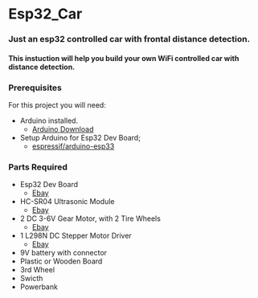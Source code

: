 # Esp32_Car
### Just an esp32 controlled car with frontal distance detection. 
#### This instuction will help you build your own WiFi controlled car with distance detection.

### Prerequisites
For this project you will need:

- Arduino installed. 
    + [Arduino Download](https://www.arduino.cc/en/Main/Software)
- Setup Arduino for Esp32 Dev Board;
    + [espressif/arduino-esp33](https://github.com/espressif/arduino-esp32)

### Parts Required

- Esp32 Dev Board
    + [Ebay](https://www.ebay.com/itm/ESP-32-ESP32S-Development-Board-2-4GHz-WiFi-Bluetooth-Antenna-CP2102-Module/152479854433?_trkparms=ispr%3D1&hash=item238081ef61:g:zIkAAOSwOUJbh47D&enc=AQADAAAB0KX%2FKt4E1xf3SDqEdBclaYZMetqRC9%2FhnE8htKYrZ97IC6%2B8u6fuurhYzjNJQLezVF52OAhNVoLWBLBKTFu%2B75yclemQ0fnEFxU2YIHbgzLEbG1s6zYhiSTXxltQ%2FyskUwm9gOUvl4SuxVunDYtndajS%2BK9gCEHRJPKQOBWB57s4JxL3ebWwD7cJ1zK3EVFP6AY7GR0bT%2FptlYR5%2BIXbY88rS4nDJxwptThR17L%2FASdIp6BkRIOec5yRUO2geuNhCjnU7h8S2FQM%2FKNeNxC7CFRJTTrOdhpz1Y%2F1ZSutvQie5UVs%2FeLDR0dc3WfD8dzHFVxCbfGYIUK3J9Gl299uhrvw3Ln4HiGAMvVub0QO%2FeSKPniOxwYUlKEDOM8ie2fww4P6yn9QRqgaLF%2FBrQC4EhnFWAB4yrAEpve%2FvjHVHy24KdtiLNThkMKOlHuYfvbZz3iHY7ECIEx5mL7rIXfwpDdwHah8pfmVddpDONwcXq4s38CpkDC%2BN7TYlZKUOyQ%2B0xP8vwQCYtI0SC2ehb1PIIrwsMBQdpGqeYf63s2TiGjhBtSJeYWqAq8UoyCP57m53UOq355bGIJgByRxlp5%2FGjTGzg0MD10u2e4rScnXM25F&checksum=152479854433828d11148cff4331b03eab4e0b251629)
- HC-SR04 Ultrasonic Module
    + [Ebay](https://www.ebay.com/itm/Ultrasonic-Module-HC-SR04-Distance-Sensor-Measuring-Transducer-For-Arduino/283300575551?epid=7021169719&_trkparms=ispr%3D1&hash=item41f607b93f:g:IbkAAOSwaPpcEMLH&enc=AQADAAAB4KX%2FKt4E1xf3SDqEdBclaYZHAO1mRO5aUxZ2HgsvuasfwbjHiRv%2BJVODmMr7pLcQln%2FMHBMPoh%2F0AsVIwFPwa%2FhQsQzuzUNuPJJKrrtSlV5c%2FH42coEKbAnkm5BWi2SFGqaakZpEavuV7Oj9Nu8%2FOMOU8wFycDwcOLmBRB9ajjpBeID%2B0yquKq%2B0Xg1BTGabL6ew6rigbgnBlsR0csbpSJIrrQd1W%2BR6ZC1sZUr2INHbThBkVrJNUvyqMtLiNgilAIAFGLllD0mLAv8gYEOe7P3I0rJ384%2BuHxN45vKlCof0Fc7DBm2lubpATb07JEy2nDZaiqIm5ELW%2FwJbigE3V8vhliubpxyOHPkL2vOJfdH6r7e7MCqFF46hH9Ner%2Fqo0dDL8oMwzXlQ6EZmr0Hjbam8P3PkmuBQM73FrsL7%2F%2FkPaJkSVQ4RTtWqD43A4vH1Dy%2FnllStXaRZUbF5i%2BUg4JP9XLGLmNMHr1NPfTqdm0XH9LPtMtF9K57I4ZZ9r7t1sYCAzzgNnZo%2B6qCfBsN2ACbT7SDAUy9KZlIpKf6xDnGvKraROWZir%2B0JPtio54UKcgDooeh1ZtouG23XZKslw%2F0%2FJ%2FD4FB%2B%2BdIkP%2BpLKGQwwO0rAY%2FRp9pFQfALKWq3l0w%3D%3D&checksum=283300575551c8249ec40afb4d43a75a7676ec8f4514)
- 2 DC 3-6V Gear Motor, with 2 Tire Wheels
    + [Ebay](https://www.ebay.com/itm/DC-3-6V-Gear-Motor-For-Arduino-Robot-with-Smart-Car-Robot-Plastic-Tire-Wheel/264022644177?hash=item3d78f9d5d1:m:mc5x-R5C1med_S7Md4WDdiQ)
- 1 L298N DC Stepper Motor Driver
    + [Ebay](https://www.ebay.com/itm/New-L298N-DC-Stepper-Motor-Driver-Module-Dual-H-Bridge-Control-Board-for-Arduino/191674305541?epid=21024969493&hash=item2ca0adcc05:g:Jb0AAOSwESNZ7v2s)
- 9V battery with connector
- Plastic or Wooden Board
- 3rd Wheel
- Swicth
- Powerbank




